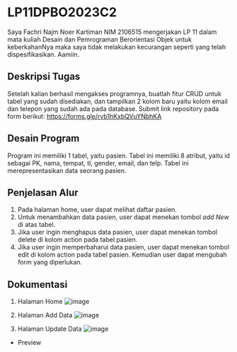 # LP11DPBO2023C2
Saya Fachri Najm Noer Kartiman NIM 2106515 mengerjakan LP 11 dalam mata kuliah Desain dan Pemrograman Berorientasi Objek untuk keberkahanNya maka saya tidak melakukan kecurangan seperti yang telah dispesifikasikan. Aamiin.

## Deskripsi Tugas
Setelah kalian berhasil mengakses programnya, buatlah fitur CRUD untuk tabel yang sudah disediakan, dan tampilkan 2 kolom baru yaitu kolom email dan telepon yang sudah ada pada database.
Submit link repository pada form berikut: https://forms.gle/rvb1hKxbQVuYNbhKA

## Desain Program
Program ini memiliki 1 tabel, yaitu pasien. Tabel ini memiliki 8 atribut, yaitu id sebagai PK, nama, tempat, tl, gender, email, dan telp. Tabel ini merepresentasikan data seorang pasien.

## Penjelasan Alur
1. Pada halaman home, user dapat melihat daftar pasien.
2. Untuk menambahkan data pasien, user dapat menekan tombol *add New* di atas tabel.
3. Jika user ingin menghapus data pasien, user dapat menekan tombol delete di kolom action pada tabel pasien.
4. Jika user ingin memperbaharui data pasien, user dapat menekan tombol edit di kolom action pada tabel pasien. Kemudian user dapat mengubah form yang diperlukan.

## Dokumentasi
1. Halaman Home
![image](https://github.com/fachrinnk4869/LP11DPBO2023C2/assets/92314386/cc70e8e5-7d6d-4675-ac65-63c4fe322b8f)

2. Halaman Add Data
![image](https://github.com/fachrinnk4869/LP11DPBO2023C2/assets/92314386/bef8c43c-e08d-4888-8a9a-b213ac28a7bd)

3. Halaman Update Data
![image](https://github.com/fachrinnk4869/LP11DPBO2023C2/assets/92314386/ef776798-31ce-401a-8e66-ab8be223f184)

- Preview

